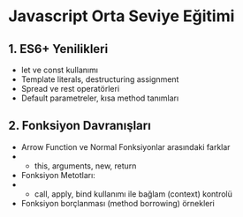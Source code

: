 # Javascript Orta Seviye Eğitimi

## 1. ES6+ Yenilikleri
* let ve const kullanımı
* Template literals, destructuring assignment
* Spread ve rest operatörleri
* Default parametreler, kısa method tanımları

## 2. Fonksiyon Davranışları
* Arrow Function ve Normal Fonksiyonlar arasındaki farklar
* * this, arguments, new, return
* Fonksiyon Metotları:
* * call, apply, bind kullanımı ile bağlam (context) kontrolü
* Fonksiyon borçlanması (method borrowing) örnekleri
